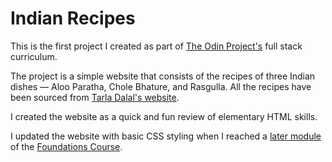 # Indian Recipes

This is the first project I created as part of [The Odin Project's](https://www.theodinproject.com/) full stack curriculum.

The project is a simple website that consists of the recipes of three Indian dishes –– Aloo Paratha, Chole Bhature, and Rasgulla. All the recipes have been sourced from [Tarla Dalal's website](https://m.tarladalal.com/). 

I created the website as a quick and fun review of elementary HTML skills.

I updated the website with basic CSS styling when I reached a [later module](https://www.theodinproject.com/lessons/foundations-the-cascade) of the [Foundations Course](https://www.theodinproject.com/paths/foundations/courses/foundations).
